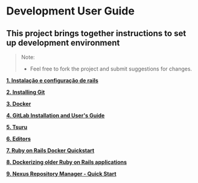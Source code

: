 # Development User Guide

## This project brings together instructions to set up development environment

> Note:
> * Feel free to fork the project and submit suggestions for changes.

**[1. Instalação e configuração de rails](Instalacao_configuracao_rails.md)**

**[2. Installing Git](Git.md)**

**[3. Docker](docker/Docker.md)**

**[4. GitLab Installation and User's Guide](Gitlab.md)**

**[5. Tsuru](tsuru/Tsuru.md)**

**[6. Editors](Editors.md)**

**[7. Ruby on Rails Docker Quickstart](ruby_on_rails_docker_quickstart.md)**

**[8. Dockerizing older Ruby on Rails applications](dockerizing_older_ruby_on_rails_applications.md)**

**[9. Nexus Repository Manager - Quick Start](https://guides.sonatype.com/repo3/quick-start-guides/proxying-maven-and-npm/)**